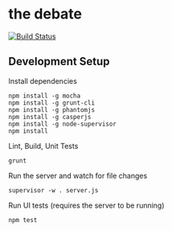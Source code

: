 the debate
==========

[![Build Status](https://travis-ci.org/marclitchfield/thedebate.svg?branch=master)](https://travis-ci.org/marclitchfield/thedebate)


## Development Setup

Install dependencies
```
npm install -g mocha
npm install -g grunt-cli
npm install -g phantomjs
npm install -g casperjs
npm install -g node-supervisor
npm install
```

Lint, Build, Unit Tests
```
grunt
```

Run the server and watch for file changes
```
supervisor -w . server.js
```

Run UI tests (requires the server to be running)
```
npm test
```
